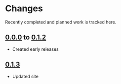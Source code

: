 # Changes
Recently completed and planned work is tracked here.

## [0.0.0](.) to [0.1.2](.)
- Created early releases

## [0.1.3](.)
- Updated site

